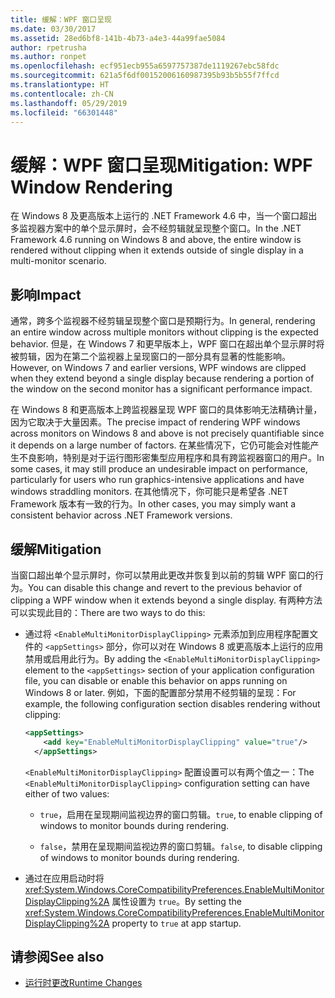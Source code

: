 ```yaml
---
title: 缓解：WPF 窗口呈现
ms.date: 03/30/2017
ms.assetid: 28ed6bf8-141b-4b73-a4e3-44a99fae5084
author: rpetrusha
ms.author: ronpet
ms.openlocfilehash: ecf951ecb955a6597757387de1119267ebc58fdc
ms.sourcegitcommit: 621a5f6df00152006160987395b93b5b55f7ffcd
ms.translationtype: HT
ms.contentlocale: zh-CN
ms.lasthandoff: 05/29/2019
ms.locfileid: "66301448"
---
```

# <a name="mitigation-wpf-window-rendering"></a><span data-ttu-id="e8984-102">缓解：WPF 窗口呈现</span><span class="sxs-lookup"><span data-stu-id="e8984-102">Mitigation: WPF Window Rendering</span></span>

<span data-ttu-id="e8984-103">在 Windows 8 及更高版本上运行的 .NET Framework 4.6 中，当一个窗口超出多监视器方案中的单个显示屏时，会不经剪辑就呈现整个窗口。</span><span class="sxs-lookup"><span data-stu-id="e8984-103">In the .NET Framework 4.6 running on Windows 8 and above, the entire window is rendered without clipping when it extends outside of single display in a multi-monitor scenario.</span></span>

## <a name="impact"></a><span data-ttu-id="e8984-104">影响</span><span class="sxs-lookup"><span data-stu-id="e8984-104">Impact</span></span>

<span data-ttu-id="e8984-105">通常，跨多个监视器不经剪辑呈现整个窗口是预期行为。</span><span class="sxs-lookup"><span data-stu-id="e8984-105">In general, rendering an entire window across multiple monitors without clipping is the expected behavior.</span></span> <span data-ttu-id="e8984-106">但是，在 Windows 7 和更早版本上，WPF 窗口在超出单个显示屏时将被剪辑，因为在第二个监视器上呈现窗口的一部分具有显著的性能影响。</span><span class="sxs-lookup"><span data-stu-id="e8984-106">However, on Windows 7 and earlier versions, WPF windows are clipped when they extend beyond a single display because rendering a portion of the window on the second monitor has a significant performance impact.</span></span>

<span data-ttu-id="e8984-107">在 Windows 8 和更高版本上跨监视器呈现 WPF 窗口的具体影响无法精确计量，因为它取决于大量因素。</span><span class="sxs-lookup"><span data-stu-id="e8984-107">The precise impact of rendering WPF windows across monitors on Windows 8 and above is not precisely quantifiable since it depends on a large number of factors.</span></span> <span data-ttu-id="e8984-108">在某些情况下，它仍可能会对性能产生不良影响，特别是对于运行图形密集型应用程序和具有跨监视器窗口的用户。</span><span class="sxs-lookup"><span data-stu-id="e8984-108">In some cases, it may still produce an undesirable impact on performance, particularly for users who run graphics-intensive applications and have windows straddling monitors.</span></span> <span data-ttu-id="e8984-109">在其他情况下，你可能只是希望各 .NET Framework 版本有一致的行为。</span><span class="sxs-lookup"><span data-stu-id="e8984-109">In other cases, you may simply want a consistent behavior across .NET Framework versions.</span></span>

## <a name="mitigation"></a><span data-ttu-id="e8984-110">缓解</span><span class="sxs-lookup"><span data-stu-id="e8984-110">Mitigation</span></span>

<span data-ttu-id="e8984-111">当窗口超出单个显示屏时，你可以禁用此更改并恢复到以前的剪辑 WPF 窗口的行为。</span><span class="sxs-lookup"><span data-stu-id="e8984-111">You can disable this change and revert to the previous behavior of clipping a WPF window when it extends beyond a single display.</span></span> <span data-ttu-id="e8984-112">有两种方法可以实现此目的：</span><span class="sxs-lookup"><span data-stu-id="e8984-112">There are two ways to do this:</span></span>

- <span data-ttu-id="e8984-113">通过将 `<EnableMultiMonitorDisplayClipping>` 元素添加到应用程序配置文件的 `<appSettings>` 部分，你可以对在 Windows 8 或更高版本上运行的应用禁用或启用此行为。</span><span class="sxs-lookup"><span data-stu-id="e8984-113">By adding the `<EnableMultiMonitorDisplayClipping>` element to the `<appSettings>` section of your application configuration file, you can disable or enable this behavior on apps running on Windows 8 or later.</span></span> <span data-ttu-id="e8984-114">例如，下面的配置部分禁用不经剪辑的呈现：</span><span class="sxs-lookup"><span data-stu-id="e8984-114">For example, the following configuration section disables rendering without clipping:</span></span>

  ```xml
  <appSettings>
      <add key="EnableMultiMonitorDisplayClipping" value="true"/>
    </appSettings>
  ```

  <span data-ttu-id="e8984-115">`<EnableMultiMonitorDisplayClipping>` 配置设置可以有两个值之一：</span><span class="sxs-lookup"><span data-stu-id="e8984-115">The `<EnableMultiMonitorDisplayClipping>` configuration setting can have either of two values:</span></span>

  - <span data-ttu-id="e8984-116">`true`，启用在呈现期间监视边界的窗口剪辑。</span><span class="sxs-lookup"><span data-stu-id="e8984-116">`true`, to enable clipping of windows to monitor bounds during rendering.</span></span>

  - <span data-ttu-id="e8984-117">`false`，禁用在呈现期间监视边界的窗口剪辑。</span><span class="sxs-lookup"><span data-stu-id="e8984-117">`false`, to disable clipping of windows to monitor bounds during rendering.</span></span>

- <span data-ttu-id="e8984-118">通过在应用启动时将 <xref:System.Windows.CoreCompatibilityPreferences.EnableMultiMonitorDisplayClipping%2A> 属性设置为 `true`。</span><span class="sxs-lookup"><span data-stu-id="e8984-118">By setting the <xref:System.Windows.CoreCompatibilityPreferences.EnableMultiMonitorDisplayClipping%2A> property to `true` at app startup.</span></span>

## <a name="see-also"></a><span data-ttu-id="e8984-119">请参阅</span><span class="sxs-lookup"><span data-stu-id="e8984-119">See also</span></span>

- [<span data-ttu-id="e8984-120">运行时更改</span><span class="sxs-lookup"><span data-stu-id="e8984-120">Runtime Changes</span></span>](../../../docs/framework/migration-guide/runtime-changes-in-the-net-framework-4-6.md)
